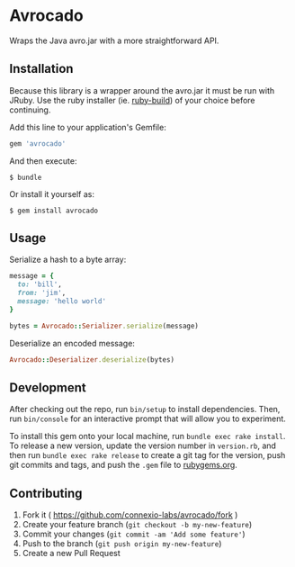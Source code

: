 # Avrocado

Wraps the Java avro.jar with a more straightforward API.

## Installation

Because this library is a wrapper around the avro.jar it must be run with JRuby. Use the ruby installer (ie. [ruby-build](https://github.com/sstephenson/ruby-build)) of your choice before continuing.

Add this line to your application's Gemfile:

```ruby
gem 'avrocado'
```

And then execute:

    $ bundle

Or install it yourself as:

    $ gem install avrocado

## Usage

Serialize a hash to a byte array:

```ruby
message = {
  to: 'bill',
  from: 'jim',
  message: 'hello world'
}

bytes = Avrocado::Serializer.serialize(message)
```

Deserialize an encoded message:

```ruby
Avrocado::Deserializer.deserialize(bytes)
```

## Development

After checking out the repo, run `bin/setup` to install dependencies. Then, run `bin/console` for an interactive prompt that will allow you to experiment.

To install this gem onto your local machine, run `bundle exec rake install`. To release a new version, update the version number in `version.rb`, and then run `bundle exec rake release` to create a git tag for the version, push git commits and tags, and push the `.gem` file to [rubygems.org](https://rubygems.org).

## Contributing

1. Fork it ( https://github.com/connexio-labs/avrocado/fork )
2. Create your feature branch (`git checkout -b my-new-feature`)
3. Commit your changes (`git commit -am 'Add some feature'`)
4. Push to the branch (`git push origin my-new-feature`)
5. Create a new Pull Request
